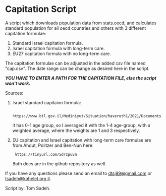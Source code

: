 # Capitation Script



A script which downloads population data from stats.oecd,
and calculates standard population for all oecd countries and others with 3 different capitation formulae:
1. Standard Israel capitation formula.
2. Israel capitation formula with long-term care.
3. EU27 capitation formula with no long-term care.
    
The capitation formulae can be adjusted in the added csv file named "cap.csv".
The date range can be change as desired here in the script.

***YOU HAVE TO ENTER A PATH FOR THE CAPITATION FILE, else the script won't work.***

Sources:
1. Israel standard capitaion formula:

        https://www.btl.gov.il/Mediniyut/Situation/haveruth1/2021/Documents/capitatia_122021.doc
        
    It has 0-1 age group, so I averaged it with the 1-4 age-group, with a weighted average, where the weights are 1 and 3 respectively.
    
2. EU capitation and Israel capitation with long-term care formulae are from Ahdut, Politzer and Ben-Nun here:

        https://tinyurl.com/5drzpuvm
        
    Both docs are in the github repository as well.
    
If you have any questions please send an email to dtsj89@gmail.com or tsadeh@kohelet.org.il.

Script by: Tom Sadeh.

